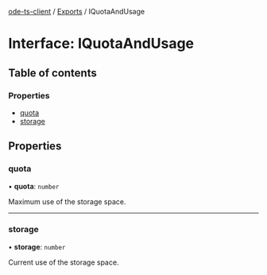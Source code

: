 [ode-ts-client](../README.md) / [Exports](../modules.md) / IQuotaAndUsage

# Interface: IQuotaAndUsage

## Table of contents

### Properties

- [quota](IQuotaAndUsage.md#quota)
- [storage](IQuotaAndUsage.md#storage)

## Properties

### quota

• **quota**: `number`

Maximum use of the storage space.

___

### storage

• **storage**: `number`

Current use of the storage space.
